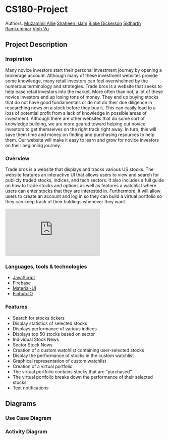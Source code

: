 # CS180-Project

Authors: [Muzammil Allie](https://github.com/mallie2000)
         [Shaheen Islam](https://github.com/skiislam)
         [Blake Dickerson](https://github.com/blake2703)
         [Sidharth Ramkummar](https://github.com/sidrk01)
         [Vinh Vu](https://github.com/VinhuxOS)
           
## Project Description
### Inspiration
Many novice investors start their personal investment journey by opening a brokerage account. Although many of these investment websites provide some knowledge, many retail investors can feel overwhelmed by the numerous terminology and strategies. Trade bros is a website that seeks to help ease retail investors into the market. More often than not, a lot of these novice investors end up losing tons of money. They end up buying stocks that do not have good fundamentals or do not do their due diligence in researching news on a stock before they buy it. This can easily lead to a loss of potential profit from a lack of knowledge in possible areas of investment. Although there are other websites that do some sort of knowledge building, we are more geared toward helping out novice investors to get themselves on the right track right away. In turn, this will save them time and money on finding and purchasing resources to help them. Our website will make it easy to learn and grow for novice investors on their beginning journey.

### Overview
Trade bros is a website that displays and tracks various US stocks. The website features an interactive UI that allows users to view and search for publicly traded stocks, indices, and tech sectors. It also includes a full guide on how to trade stocks and options as well as features a watchlist where users can enter stocks that they are interested in. Furthermore, it will allow users to create an account and log in so they can build a virtual portfolio so they can keep track of their holdings whenever they want.

![CS180 Project and Lab Guidelines.pdf](https://github.com/mallie2000/CS180-Project/files/10504728/CS180.Project.and.Lab.Guidelines.pdf)

### Languages, tools & technologies
* [JavaScript](https://www.javascript.com/)
* [Firebase](https://firebase.google.com/?gclid=Cj0KCQiAw8OeBhCeARIsAGxWtUwsz6T-Ex2zMXnosvfWhqaPRL6Ssdjo3GQJOSS5_xFW37-bwRiQqUMaAgqAEALw_wcB&gclsrc=aw.ds)
* [Material-UI](https://mui.com/)
* [Finhub.IO](https://finnhub.io/docs/api)

### Features
* Search for stocks tickers
* Display statistics of selected stocks
* Displays performance of various indices
* Displays top 50 stocks based on sector 
* Individual Stock News
* Sector Stock News
* Creation of a custom watchlist containing user-selected stocks
* Display the performance of stocks in the custom watchlist 
* Graphical representation of custom watchlist 
* Creation of a virtual portfolio
* The virtual portfolio contains stocks that are “purchased”
* The virtual portfolio breaks down the performance of their selected stocks
* Text notifications

## Diagrams
### Use Case Diagram
### Activity Diagram




      

